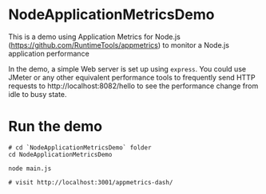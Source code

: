 # NodeApplicationMetricsDemo
This is a demo using Application Metrics for Node.js (https://github.com/RuntimeTools/appmetrics) to monitor a Node.js application performance

In the demo, a simple Web server is set up using `express`. You could use JMeter or any other equivalent performance tools to frequently send HTTP requests to http://localhost:8082/hello to see the performance change from idle to busy state.

# Run the demo

```
# cd `NodeApplicationMetricsDemo` folder
cd NodeApplicationMetricsDemo

node main.js

# visit http://localhost:3001/appmetrics-dash/
```


